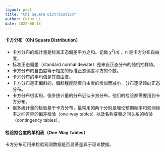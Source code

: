 ```yaml
---
layout: post
title: "Chi Square Distribution"
author: Cetus Li
date: 2022-08-15
---
```

#### **卡方分布（Chi Square Distribution）**
- 卡方分布的统计量是标准正态偏差平方之和。记做 $\chi^2(n)$ ，n 是卡方分布自由度。
- 标准正态偏差（standard normal deviate）是来自正态分布的随机抽样值。
- 卡方分布的自由度等于相加的标准正态偏差平方的个数。
- 卡方分布的平均值是其自由度。
- 卡方分布是正偏斜的，偏斜程度随着自由度的增加而减小，分布逐渐趋向正态分布。
- 卡方分布很实用，很多统计量的分布近似卡方分布，他们的检验都需要用到卡方分布。
- 很多统计量的检验基于卡方分布，最常用的两个分别是理论预期频率和观测频率之间差异的偏差检验（one-way tables）以及名称变量之间关系的检验（contingency tables）。

#### **检验拟合度的单相表（One-Way Tables）**
卡方分布可用来检验观测数据是否显著差异于理论数据。

